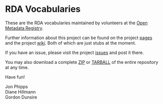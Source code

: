 # RDA Vocabularies

These are the RDA vocabularies maintained by volunteers at the [Open Metadata Registry](http://metadataregistry.org).

Further information about this project can be found on the project [pages](http://rdvocab.github.com/RDA-Vocabularies/) 
and the project [wiki](https://github.com/RDVocab/RDA-Vocabularies/wiki). Both of which are just stubs at the moment.

If you have an issue, please visit the project [issues](https://github.com/RDVocab/RDA-Vocabularies/issues) 
and post it there.

You may also download a complete [ZIP](https://github.com/RDVocab/RDA-Vocabularies/zipball/master) or
[TARBALL](https://github.com/RDVocab/RDA-Vocabularies/tarball/master) of the entire repository at any time.

Have fun!

Jon Phipps   
Diane Hillmann   
Gordon Dunsire   

